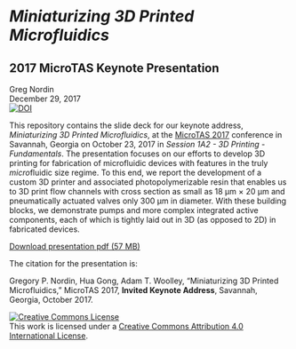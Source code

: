 # *Miniaturizing 3D Printed Microfluidics*
## 2017 MicroTAS Keynote Presentation

Greg Nordin  
December 29, 2017  
[![DOI](https://zenodo.org/badge/115747893.svg)](https://zenodo.org/badge/latestdoi/115747893)

This repository contains the slide deck for our keynote address, *Miniaturizing 3D Printed Microfluidics*, at the [MicroTAS 2017](https://www.microtas2017.org) conference in Savannah, Georgia on October 23, 2017 in *Session 1A2 - 3D Printing - Fundamentals*. The presentation focuses on our efforts to develop 3D printing for fabrication of microfluidic devices with features in the truly *micro*fluidic size regime. To this end, we report the development of a custom 3D printer and associated photopolymerizable resin that enables us to 3D print flow channels with cross section as small as 18 &mu;m &times; 20 &mu;m and pneumatically actuated valves only 300 &mu;m in diameter. With these building blocks, we demonstrate pumps and more complex integrated active components, each of which is tightly laid out in 3D (as opposed to 2D) in fabricated devices. 

[Download presentation pdf (57 MB)](https://github.com/gregnordin/2017-MicroTAS-Keynote-Presentation/raw/master/microtas2017_keynote_final_public_version_with_videos.pdf)

The citation for the presentation is:

Gregory P. Nordin, Hua Gong, Adam T. Woolley, “Miniaturizing 3D Printed Microfluidics,” MicroTAS 2017, **Invited Keynote Address**, Savannah, Georgia, October 2017. 

<a rel="license" href="http://creativecommons.org/licenses/by/4.0/"><img alt="Creative Commons License" style="border-width:0" src="https://i.creativecommons.org/l/by/4.0/88x31.png" /></a><br />This work is licensed under a <a rel="license" href="http://creativecommons.org/licenses/by/4.0/">Creative Commons Attribution 4.0 International License</a>.
